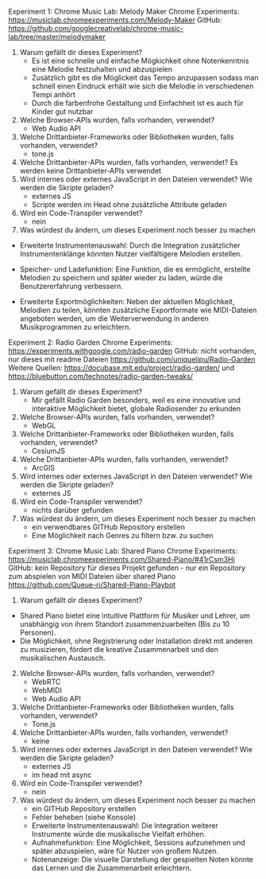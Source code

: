 Experiment 1: Chrome Music Lab: Melody Maker
Chrome Experiments: https://musiclab.chromeexperiments.com/Melody-Maker
GitHub: https://github.com/googlecreativelab/chrome-music-lab/tree/master/melodymaker

1. Warum gefällt dir dieses Experiment?
   - Es ist eine schnelle und einfache Mögkichkeit ohne Notenkenntnis eine Melodie festzuhalten und abzuspielen
   - Zusätzlich gibt es die Möglickeit das Tempo anzupassen sodass man schnell einen Eindruck erhält wie sich die Melodie in verschiedenen Tempi anhört
   - Durch die farbenfrohe Gestaltung und Einfachheit ist es auch für Kinder gut nutzbar
2. Welche Browser-APIs wurden, falls vorhanden, verwendet?
   - Web Audio API
3. Welche Drittanbieter-Frameworks oder Bibliotheken wurden, falls vorhanden, verwendet?
   - tone.js
4. Welche Drittanbieter-APIs wurden, falls vorhanden, verwendet?
   Es werden keine Drittanbieter-APIs verwendet
5. Wird internes oder externes JavaScript in den Dateien verwendet? Wie werden die Skripte geladen?
   - externes JS
   - Scripte werden im Head ohne zusätzliche Attribute geladen
6. Wird ein Code-Transpiler verwendet?
   - nein
7. Was würdest du ändern, um dieses Experiment noch besser zu machen

- Erweiterte Instrumentenauswahl: Durch die Integration zusätzlicher Instrumentenklänge könnten Nutzer vielfältigere Melodien erstellen.

- Speicher- und Ladefunktion: Eine Funktion, die es ermöglicht, erstellte Melodien zu speichern und später wieder zu laden, würde die Benutzererfahrung verbessern.

- Erweiterte Exportmöglichkeiten: Neben der aktuellen Möglichkeit, Melodien zu teilen, könnten zusätzliche Exportformate wie MIDI-Dateien angeboten werden, um die Weiterverwendung in anderen Musikprogrammen zu erleichtern.

Experiment 2: Radio Garden
Chrome Experiments: https://experiments.withgoogle.com/radio-garden
GitHub: nicht vorhanden, nur dieses mit readme Dateien https://github.com/uniquelipu/Radio-Garden
Weitere Quellen: https://docubase.mit.edu/project/radio-garden/ und https://bluebutton.com/technotes/radio-garden-tweaks/

1. Warum gefällt dir dieses Experiment?
   - Mir gefällt Radio Garden besonders, weil es eine innovative und interaktive Möglichkeit bietet, globale Radiosender zu erkunden
2. Welche Browser-APIs wurden, falls vorhanden, verwendet?
   - WebGL
3. Welche Drittanbieter-Frameworks oder Bibliotheken wurden, falls vorhanden, verwendet?
   - CesiumJS
4. Welche Drittanbieter-APIs wurden, falls vorhanden, verwendet?
   - ArcGIS
5. Wird internes oder externes JavaScript in den Dateien verwendet? Wie werden die Skripte geladen?
   - externes JS
6. Wird ein Code-Transpiler verwendet?
   - nichts darüber gefunden
7. Was würdest du ändern, um dieses Experiment noch besser zu machen
   - ein verwendbares GITHub Repository erstellen
   - Eine Möglichkeit nach Genres zu filtern bzw. zu suchen

Experiment 3: Chrome Music Lab: Shared Piano
Chrome Experiments: https://musiclab.chromeexperiments.com/Shared-Piano/#41rCsm3Hi
GitHub: kein Repository für dieses Projekt gefunden - nur ein Repository zum abspielen von MIDI Dateien über shared Piano https://github.com/Queue-ri/Shared-Piano-Playbot

1. Warum gefällt dir dieses Experiment?

- Shared Piano bietet eine intuitive Plattform für Musiker und Lehrer, um unabhängig von ihrem Standort zusammenzuarbeiten (Bis zu 10 Personen).
- Die Möglichkeit, ohne Registrierung oder Installation direkt mit anderen zu musizieren, fördert die kreative Zusammenarbeit und den musikalischen Austausch.

2. Welche Browser-APIs wurden, falls vorhanden, verwendet?
   - WebRTC
   - WebMIDI
   - Web Audio API
3. Welche Drittanbieter-Frameworks oder Bibliotheken wurden, falls vorhanden, verwendet?
   - Tone.js
4. Welche Drittanbieter-APIs wurden, falls vorhanden, verwendet?
   - keine
5. Wird internes oder externes JavaScript in den Dateien verwendet? Wie werden die Skripte geladen?
   - externes JS
   - im head mit async
6. Wird ein Code-Transpiler verwendet?
   - nein
7. Was würdest du ändern, um dieses Experiment noch besser zu machen
   - ein GITHub Repository erstellen
   - Fehler beheben (siehe Konsole)
   - Erweiterte Instrumentenauswahl: Die Integration weiterer Instrumente würde die musikalische Vielfalt erhöhen.​
   - Aufnahmefunktion: Eine Möglichkeit, Sessions aufzunehmen und später abzuspielen, wäre für Nutzer von großem Nutzen.​
   - Notenanzeige: Die visuelle Darstellung der gespielten Noten könnte das Lernen und die Zusammenarbeit erleichtern.
